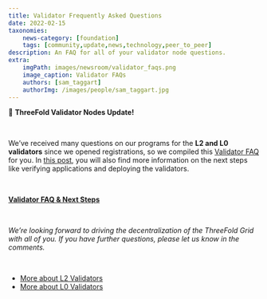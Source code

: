 ```yaml
---
title: Validator Frequently Asked Questions 
date: 2022-02-15
taxonomies:
    news-category: [foundation]
    tags: [community,update,news,technology,peer_to_peer]
description: An FAQ for all of your validator node questions.
extra:
    imgPath: images/newsroom/validator_faqs.png
    image_caption: Validator FAQs
    authors: [sam_taggart]
    authorImg: /images/people/sam_taggart.jpg
---
```


🚨 **ThreeFold Validator Nodes Update!**

<br/>

We’ve received many questions on our programs for the **L2 and L0 validators** since we opened registrations, so we compiled this [Validator FAQ](https://forum.threefold.io/t/all-you-need-to-know-about-our-validator-programs/2208?u=hannahcordes) for you. In [this post](https://forum.threefold.io/t/all-you-need-to-know-about-our-validator-programs/2208?u=hannahcordes), you will also find more information on the next steps like verifying applications and deploying the validators.

<br/>

**[Validator FAQ & Next Steps](https://forum.threefold.io/t/all-you-need-to-know-about-our-validator-programs/2208?u=hannahcordes)**

<br/>

*We’re looking forward to driving the decentralization of the ThreeFold Grid with all of you. If you have further questions, please let us know in the comments.*

<br/>

- [More about L2 Validators](https://forum.threefold.io/t/about-the-validators-signup-l2-category/1862)
- [More about L0 Validators](https://forum.threefold.io/t/about-the-validators-signup-l0-category/1863)